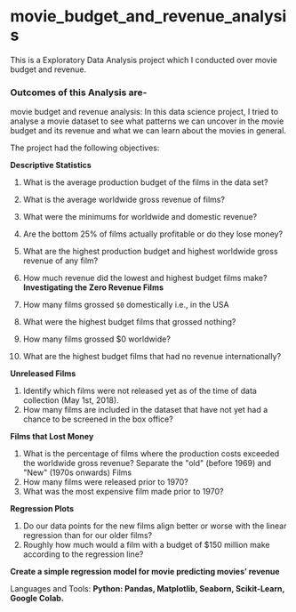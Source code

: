 # movie_budget_and_revenue_analysis
This is a Exploratory Data Analysis project which I conducted over movie budget and revenue.

### Outcomes of this Analysis are-

movie budget and revenue analysis:
In this data science project, I tried to analyse a movie dataset to see what patterns we can uncover in the movie budget and its revenue and what we can learn about the movies in general.

The project had the following objectives:

**Descriptive Statistics**
1.	What is the average production budget of the films in the data set?
2.	What is the average worldwide gross revenue of films?
3.	What were the minimums for worldwide and domestic revenue?
4.	Are the bottom 25% of films actually profitable or do they lose money?
5.	What are the highest production budget and highest worldwide gross revenue of any film?
6.	How much revenue did the lowest and highest budget films make?
**Investigating the Zero Revenue Films**

1. How many films grossed `$0` domestically i.e., in the USA
2.	What were the highest budget films that grossed nothing?
3.	How many films grossed $0 worldwide?
4.	What are the highest budget films that had no revenue internationally?

**Unreleased Films**
1.	Identify which films were not released yet as of the time of data collection (May 1st, 2018).
2.	How many films are included in the dataset that have not yet had a chance to be screened in the box office?

**Films that Lost Money**
1.	What is the percentage of films where the production costs exceeded the worldwide gross revenue?
Separate the "old" (before 1969) and "New" (1970s onwards) Films
2.	How many films were released prior to 1970?
3.	What was the most expensive film made prior to 1970?

**Regression Plots**
1.	Do our data points for the new films align better or worse with the linear regression than for our older films?
2.	Roughly how much would a film with a budget of $150 million make according to the regression line?

**Create a simple regression model for movie predicting movies’ revenue**

Languages and Tools: **Python: Pandas, Matplotlib, Seaborn, Scikit-Learn, Google Colab.**
